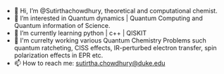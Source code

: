 - 👋 Hi, I’m @Sutirthachowdhury, theoretical and computational chemist. 
- 👀 I’m interested in Quantum dynamics | Quantum Computing and Quantum information of Science.
- 🌱 I’m currently learning python | c++ | QISKIT 
- 🌱 I'm currelty working various Quantum Chemistry Problems such quantum ratcheting, CISS effects, IR-perturbed electron  transfer, spin polarization effects in EPR etc.
- 📫 How to reach me: sutirtha.chowdhury@duke.edu

<!---
Sutirthachowdhury/Sutirthachowdhury is a ✨ special ✨ repository because its `README.md` (this file) appears on your GitHub profile.
You can click the Preview link to take a look at your changes.
--->
